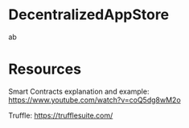 # DecentralizedAppStore

ab
# Resources
Smart Contracts explanation and example: https://www.youtube.com/watch?v=coQ5dg8wM2o

Truffle: https://trufflesuite.com/
